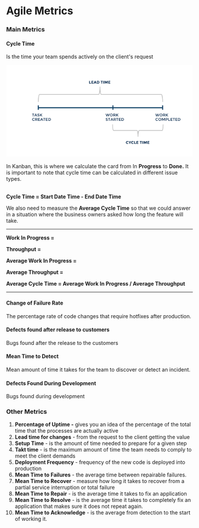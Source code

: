 # Agile Metrics

### Main Metrics

#### Cycle Time&#x20;

Is the time your team spends actively on the client's request

![ ](<../.gitbook/assets/Screen Shot 2022-01-03 at 10.39.06 AM.png>)

In Kanban, this is where we calculate the card from In **Progress** to **Done.**  It is important to note that cycle time can be calculated in different issue types.

\
**Cycle Time = Start Date Time - End Date Time**

We also need to measure the **Average Cycle Time** so that we could answer in a situation where the business owners asked how long the feature will take.

****

**Work In Progress =**&#x20;

**Throughput =**&#x20;

**Average Work In Progress =**&#x20;

**Average Throughput =**&#x20;

**Average Cycle Time = Average Work In Progress / Average Throughput**

****

####

#### Change of Failure Rate

The percentage rate of code changes that require hotfixes after production.

#### **Defects found after release to customers**

Bugs found after the release to the customers

#### **Mean Time to Detect**

Mean amount of time it takes for the team to discover or detect an incident.

#### **Defects Found During Development**

Bugs found during development

### **Other Metrics**

1. **Percentage of Uptime -** gives you an idea of the percentage of the total time that the processes are actually active
2. **Lead time for changes** - from the request to the client getting the value
3. **Setup Time** - is the amount of time needed to prepare for a given step
4. **Takt time** - is the maximum amount of time the team needs to comply to meet the client demands
5. **Deployment Frequency** - frequency of the new code is deployed into production
6. **Mean Time to Failures** - the average time between repairable failures.
7. **Mean Time to Recover** - measure how long it takes to recover from a partial service interruption or total failure
8. **Mean Time to Repair** - is the average time it takes to fix an application
9. **Mean Time to Resolve** - is the average time it takes to completely fix an application that makes sure it does not repeat again.
10. **Mean Time to Acknowledge** - is the average from detection to the start of working it.
